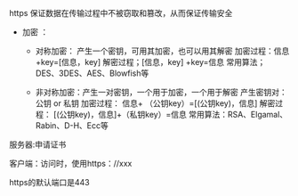 https 保证数据在传输过程中不被窃取和篡改，从而保证传输安全


* 加密 ：
  
  * 对称加密： 产生一个密钥，可用其加密，也可以用其解密 
       加密过程：信息+key=[信息，key]
       解密过程；[信息，key] +key=信息
    常用算法； DES、3DES、AES、Blowfish等
  
  * 非对称加密：产生一对密钥，一个用于加密，一个用于解密
      产生密钥对：   公钥 or 私钥
      加密过程：  信息+ （公钥key）=[(公钥key)，信息]
      解密过程：  [(公钥key)，信息]+（私钥key）=信息
    常用算法：RSA、Elgamal、Rabin、D-H、Ecc等

 服务器:申请证书

 客户端：访问时，使用https：//xxx

 https的默认端口是443
